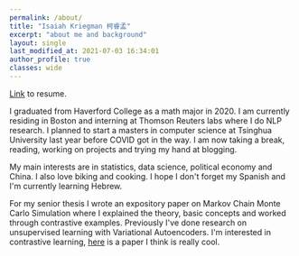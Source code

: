 ```yaml
---
permalink: /about/
title: "Isaiah Kriegman 柯睿孟"
excerpt: "about me and background"
layout: single
last_modified_at: 2021-07-03 16:34:01
author_profile: true
classes: wide
---
```


[Link](https://docs.google.com/document/d/1_Kuw-E8k9qhO_oBm-hviARQE-Ks7zOFUBtuVkDQMPBg/export?format=pdf) to resume.

I graduated from Haverford College as a math major in 2020. I am currently residing in Boston and interning at Thomson Reuters labs where I do NLP research. I planned to start a masters in computer science at Tsinghua University last year before COVID got in the way. I am now taking a break, reading, working on projects and trying my hand at blogging.

My main interests are in statistics, data science, political economy and China. I also love biking and cooking. I hope I don't forget my Spanish and I'm currently learning Hebrew. 

For my senior thesis I wrote an expository paper on Markov Chain Monte Carlo Simulation where I explained the theory, basic concepts and worked through contrastive examples. Previously I've done research on unsupervised learning with Variational Autoencoders. I'm interested in contrastive learning, [here](https://proceedings.neurips.cc/paper/2018/file/093f65e080a295f8076b1c5722a46aa2-Paper.pdf) is a paper I think is really cool.